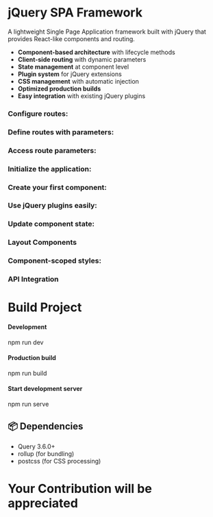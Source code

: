 # jQuery SPA Framework

A lightweight Single Page Application framework built with jQuery that provides React-like components and routing.



- **Component-based architecture** with lifecycle methods
- **Client-side routing** with dynamic parameters
- **State management** at component level
- **Plugin system** for jQuery extensions
- **CSS management** with automatic injection
- **Optimized production builds**
- **Easy integration** with existing jQuery plugins



### Configure routes:
### Define routes with parameters:
### Access route parameters:
### Initialize the application:
### Create your first component:
### Use jQuery plugins easily:
### Update component state:
### Layout Components
### Component-scoped styles:
### API Integration


# Build Project 

#### Development
npm run dev

#### Production build
npm run build

#### Start development server
npm run serve


## 📦 Dependencies
- Query 3.6.0+
- rollup (for bundling)
- postcss (for CSS processing)


# Your Contribution will be appreciated